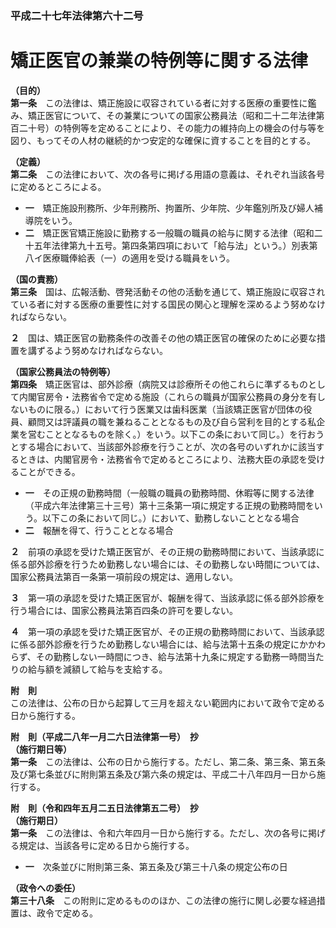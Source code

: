 ### 平成二十七年法律第六十二号  
# 矯正医官の兼業の特例等に関する法律  
  
**（目的）**  
**第一条**　この法律は、矯正施設に収容されている者に対する医療の重要性に鑑み、矯正医官について、その兼業についての国家公務員法（昭和二十二年法律第百二十号）の特例等を定めることにより、その能力の維持向上の機会の付与等を図り、もってその人材の継続的かつ安定的な確保に資することを目的とする。  
  
**（定義）**  
**第二条**　この法律において、次の各号に掲げる用語の意義は、それぞれ当該各号に定めるところによる。  
* **一**　矯正施設刑務所、少年刑務所、拘置所、少年院、少年鑑別所及び婦人補導院をいう。  
* **二**　矯正医官矯正施設に勤務する一般職の職員の給与に関する法律（昭和二十五年法律第九十五号。第四条第四項において「給与法」という。）別表第八イ医療職俸給表（一）の適用を受ける職員をいう。  
  
**（国の責務）**  
**第三条**　国は、広報活動、啓発活動その他の活動を通じて、矯正施設に収容されている者に対する医療の重要性に対する国民の関心と理解を深めるよう努めなければならない。  
  
**２**　国は、矯正医官の勤務条件の改善その他の矯正医官の確保のために必要な措置を講ずるよう努めなければならない。  
  
**（国家公務員法の特例等）**  
**第四条**　矯正医官は、部外診療（病院又は診療所その他これらに準ずるものとして内閣官房令・法務省令で定める施設（これらの職員が国家公務員の身分を有しないものに限る。）において行う医業又は歯科医業（当該矯正医官が団体の役員、顧問又は評議員の職を兼ねることとなるもの及び自ら営利を目的とする私企業を営むこととなるものを除く。）をいう。以下この条において同じ。）を行おうとする場合において、当該部外診療を行うことが、次の各号のいずれかに該当するときは、内閣官房令・法務省令で定めるところにより、法務大臣の承認を受けることができる。  
* **一**　その正規の勤務時間（一般職の職員の勤務時間、休暇等に関する法律（平成六年法律第三十三号）第十三条第一項に規定する正規の勤務時間をいう。以下この条において同じ。）において、勤務しないこととなる場合  
* **二**　報酬を得て、行うこととなる場合  
  
**２**　前項の承認を受けた矯正医官が、その正規の勤務時間において、当該承認に係る部外診療を行うため勤務しない場合には、その勤務しない時間については、国家公務員法第百一条第一項前段の規定は、適用しない。  
  
**３**　第一項の承認を受けた矯正医官が、報酬を得て、当該承認に係る部外診療を行う場合には、国家公務員法第百四条の許可を要しない。  
  
**４**　第一項の承認を受けた矯正医官が、その正規の勤務時間において、当該承認に係る部外診療を行うため勤務しない場合には、給与法第十五条の規定にかかわらず、その勤務しない一時間につき、給与法第十九条に規定する勤務一時間当たりの給与額を減額して給与を支給する。  
  
**附　則**  
この法律は、公布の日から起算して三月を超えない範囲内において政令で定める日から施行する。  
  
**附　則（平成二八年一月二六日法律第一号）　抄**  
**（施行期日等）**  
**第一条**　この法律は、公布の日から施行する。ただし、第二条、第三条、第五条及び第七条並びに附則第五条及び第六条の規定は、平成二十八年四月一日から施行する。  
  
**附　則（令和四年五月二五日法律第五二号）　抄**  
**（施行期日）**  
**第一条**　この法律は、令和六年四月一日から施行する。ただし、次の各号に掲げる規定は、当該各号に定める日から施行する。  
* **一**　次条並びに附則第三条、第五条及び第三十八条の規定公布の日  
  
**（政令への委任）**  
**第三十八条**　この附則に定めるもののほか、この法律の施行に関し必要な経過措置は、政令で定める。  
  
